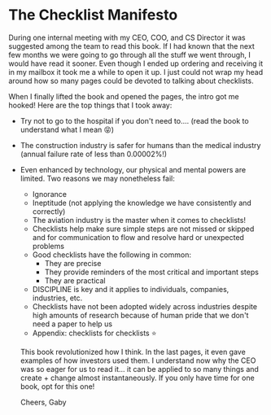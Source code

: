 # The Checklist Manifesto

During one internal meeting with my CEO, COO, and CS Director it was suggested among the team to read this book. If I had known that the next few months we were going to go
through all the stuff we went through, I would have read it sooner. Even though I ended up ordering 
and receiving it in my mailbox it took me a while to open it up. I just could not wrap my head around how so many pages could be devoted to talking about
checklists.

When I finally lifted the book and opened the pages, the intro got me hooked! Here are the top things that I took away:
- Try not to go to the hospital if you don't need to.... (read the book to understand what I mean 😝)
- The construction industry is safer for humans than the medical industry (annual failure rate of less than 0.00002%!)
- Even enhanced by technology, our physical and mental powers are limited. Two reasons we may nonetheless fail:
    - Ignorance
    - Ineptitude (not applying the knowledge we have consistently and correctly)
  - The aviation industry is the master when it comes to checklists!
  - Checklists help make sure simple steps are not missed or skipped and for communication to flow and resolve hard or unexpected problems
  - Good checklists have the following in common:
    - They are precise
    - They provide reminders of the most critical and important steps
    - They are practical
  - DISCIPLINE is key and it applies to individuals, companies, industries, etc.
  - Checklists have not been adopted widely across industries despite high amounts of research because of human pride that we don't need a paper to help us
  - Appendix: checklists for checklists ⭐
 
  This book revolutionized how I think. In the last pages, it even gave examples of how investors used them. I understand now why the CEO was so eager for us to read it... it can be applied to so many things and create + change almost
  instantaneously. If you only have time for one book, opt for this one!

  Cheers,
  Gaby
